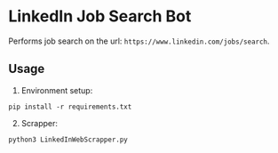 # LinkedIn Job Search Bot

Performs job search on the url: `https://www.linkedin.com/jobs/search`.

## Usage
1. Environment setup:

`pip install -r requirements.txt`

2. Scrapper:

`python3 LinkedInWebScrapper.py`
